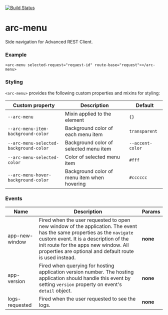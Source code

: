 [![Build Status](https://travis-ci.org/advanced-rest-client/arc-menu.svg?branch=stage)](https://travis-ci.org/advanced-rest-client/arc-menu)  

# arc-menu

Side navigation for Advanced REST Client.

### Example
```
<arc-menu selected-request="request-id" route-base="request"></arc-menu>
```

### Styling
`<arc-menu>` provides the following custom properties and mixins for styling:

Custom property | Description | Default
----------------|-------------|----------
`--arc-menu` | Mixin applied to the element | `{}`
`--arc-menu-item-background-color` | Background color of each menu item | `transparent`
`--arc-menu-selected-background-color` | Background color of selected menu item | `--accent-color`
`--arc-menu-selected-color` | Color of selected menu item | `#fff`
`--arc-menu-hover-background-color` | Background color of menu item when hovering | `#cccccc`



### Events
| Name | Description | Params |
| --- | --- | --- |
| app-new-window | Fired when the user requested to open new window of the application.  The event has the same properties as the `navigate` custom event. It is a description of the init route for the apps new window. All properties are optional and default route is used instead. | __none__ |
| app-version | Fired when querying for hosting application version number. The hosting application should handle this event by setting `version` property on event's `detail` object. | __none__ |
| logs-requested | Fired when the user requested to see the logs. | __none__ |
